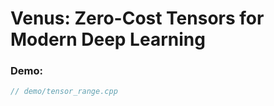 # Venus: Zero-Cost Tensors for Modern Deep Learning

### Demo:

```cpp
// demo/tensor_range.cpp
```
